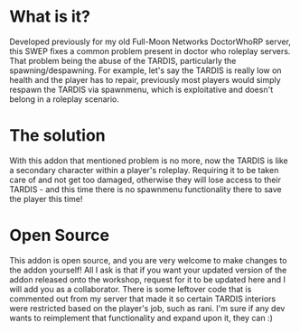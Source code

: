 # What is it?

Developed previously for my old Full-Moon Networks DoctorWhoRP server, this SWEP fixes a common problem present in doctor who roleplay servers. That problem being the abuse of the TARDIS, particularly the spawning/despawning. For example, let's say the TARDIS is really low on health and the player has to repair, previously most players would simply respawn the TARDIS via spawnmenu, which is exploitative and doesn't belong in a roleplay scenario.

# The solution

With this addon that mentioned problem is no more, now the TARDIS is like a secondary character within a player's roleplay. Requiring it to be taken care of and not get too damaged, otherwise they will lose access to their TARDIS - and this time there is no spawnmenu functionality there to save the player this time!

# Open Source

This addon is open source, and you are very welcome to make changes to the addon yourself! All I ask is that if you want your updated version of the addon released onto the workshop, request for it to be updated here and I will add you as a collaborator. There is some leftover code that is commented out from my server that made it so certain TARDIS interiors were restricted based on the player's job, such as rani. I'm sure if any dev wants to reimplement that functionality and expand upon it, they can :)
